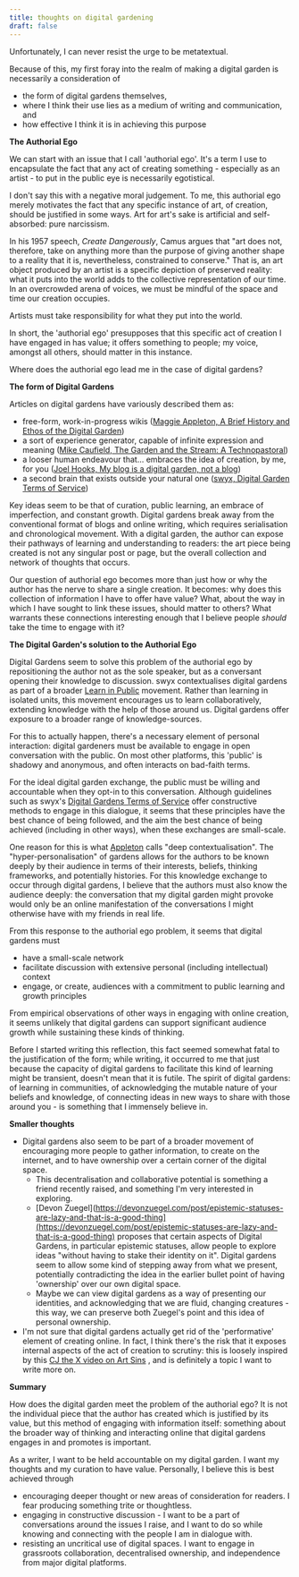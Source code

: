 ```yaml
---
title: thoughts on digital gardening
draft: false
---
```


Unfortunately, I can never resist the urge to be metatextual. 

Because of this, my first foray into the realm of making a digital garden is necessarily a consideration of
- the form of digital gardens themselves,
- where I think their use lies as a medium of writing and communication, and
- how effective I think it is in achieving this purpose

**The Authorial Ego**

We can start with an issue that I call 'authorial ego'. It's a term I use to encapsulate the fact that any act of creating something - especially as an artist - to put in the public eye is necessarily egotistical. 

I don't say this with a negative moral judgement. To me, this authorial ego merely motivates the fact that any specific instance of art, of creation, should be justified in some ways. Art for art's sake is artificial and self-absorbed: pure narcissism. 

In his 1957 speech, *Create Dangerously*, Camus argues that "art does not, therefore, take on anything more than the purpose of giving another shape to a reality that it is, nevertheless, constrained to conserve." That is, an art object produced by an artist is a specific depiction of preserved reality: what it puts into the world adds to the collective representation of our time. In an overcrowded arena of voices, we must be mindful of the space and time our creation occupies. 

Artists must take responsibility for what they put into the world. 

In short, the 'authorial ego' presupposes that this specific act of creation I have engaged in has value; it offers something to people; my voice, amongst all others, should matter in this instance. 

Where does the authorial ego lead me in the case of digital gardens? 

**The form of Digital Gardens**

Articles on digital gardens have variously described them as:
- free-form, work-in-progress wikis ([Maggie Appleton, A Brief History and Ethos of the Digital Garden](https://maggieappleton.com/garden-history))
- a sort of experience generator, capable of infinite expression and meaning ([Mike Caufield, The Garden and the Stream: A Technopastoral](https://hapgood.us/2015/10/17/the-garden-and-the-stream-a-technopastoral/))
- a looser human endeavour that... embraces the idea of creation, by me, for you ([Joel Hooks, My blog is a digital garden, not a blog](https://joelhooks.com/digital-garden))
- a second brain that exists outside your natural one ([swyx, Digital Garden Terms of Service](https://www.swyx.io/digital-garden-tos))

Key ideas seem to be that of curation, public learning, an embrace of imperfection, and constant growth. Digital gardens break away from the conventional format of blogs and online writing, which requires serialisation and chronological movement. With a digital garden, the author can expose their pathways of learning and understanding to readers: the art piece being created is not any singular post or page, but the overall collection and network of thoughts that occurs. 

Our question of authorial ego becomes more than just how or why the author has the nerve to share a single creation. It becomes: why does this collection of information I have to offer have value? What, about the way in which I have sought to link these issues, should matter to others? What warrants these connections interesting enough that I believe people _should_ take the time to engage with it?

**The Digital Garden's solution to the Authorial Ego**

Digital Gardens seem to solve this problem of the authorial ego by repositioning the author not as the sole speaker, but as a conversant opening their knowledge to discussion. swyx contextualises digital gardens as part of a broader [Learn in Public](https://www.swyx.io/learn-in-public) movement. Rather than learning in isolated units, this movement encourages us to learn collaboratively, extending knowledge with the help of those around us. Digital gardens offer exposure to a broader range of knowledge-sources.

For this to actually happen, there's a necessary element of personal interaction: digital gardeners must be available to engage in open conversation with the public. On most other platforms, this 'public' is shadowy and anonymous, and often interacts on bad-faith terms. 

For the ideal digital garden exchange, the public must be willing and accountable when they opt-in to this conversation. Although guidelines such as swyx's [Digital Gardens Terms of Service](https://www.swyx.io/digital-garden-tos) offer constructive methods to engage in this dialogue, it seems that these principles have the best chance of being followed, and the aim the best chance of being achieved (including in other ways), when these exchanges are small-scale.

One reason for this is what [Appleton](https://maggieappleton.com/garden-history) calls "deep contextualisation". The "hyper-personalisation" of gardens allows for the authors to be known deeply by their audience in terms of their interests, beliefs, thinking frameworks, and potentially histories. For this knowledge exchange to occur through digital gardens, I believe that the authors must also know the audience deeply: the conversation that my digital garden might provoke would only be an online manifestation of the conversations I might otherwise have with my friends in real life. 

From this response to the authorial ego problem, it seems that digital gardens must
- have a small-scale network
- facilitate discussion with extensive personal (including intellectual) context
- engage, or create, audiences with a commitment to public learning and growth principles

From empirical observations of other ways in engaging with online creation, it seems unlikely that digital gardens can support significant audience growth while sustaining these kinds of thinking. 

Before I started writing this reflection, this fact seemed somewhat fatal to the justification of the form; while writing, it occurred to me that just because the capacity of digital gardens to facilitate this kind of learning might be transient, doesn't mean that it is futile. The spirit of digital gardens: of learning in communities, of acknowledging the mutable nature of your beliefs and knowledge, of connecting ideas in new ways to share with those around you - is something that I immensely believe in. 

**Smaller thoughts**

- Digital gardens also seem to be part of a broader movement of encouraging more people to gather information, to create on the internet, and to have ownership over a certain corner of the digital space.
	- This decentralisation and collaborative potential is something a friend recently raised, and something I'm very interested in exploring.
	- [Devon Zuegel](https://devonzuegel.com/post/epistemic-statuses-are-lazy-and-that-is-a-good-thing](https://devonzuegel.com/post/epistemic-statuses-are-lazy-and-that-is-a-good-thing) proposes that certain aspects of Digital Gardens, in particular epistemic statuses, allow people to explore ideas "without having to stake their identity on it". Digital gardens seem to allow some kind of stepping away from what we present, potentially contradicting the idea in the earlier bullet point of having 'ownership' over our own digital space. 
	- Maybe we can view digital gardens as a way of presenting our identities, and acknowledging that we are fluid, changing creatures - this way, we can preserve both Zuegel's point and this idea of personal ownership. 
- I'm not sure that digital gardens actually get rid of the 'performative' element of creating online. In fact, I think there's the risk that it exposes internal aspects of the act of creation to scrutiny: this is loosely inspired by this [CJ the X video on Art Sins](https://www.youtube.com/watch?v=dMpJFbwR8OM) , and is definitely a topic I want to write more on. 

**Summary**

How does the digital garden meet the problem of the authorial ego? It is not the individual piece that the author has created which is justified by its value, but this method of engaging with information itself: something about the broader way of thinking and interacting online that digital gardens engages in and promotes is important.

As a writer, I want to be held accountable on my digital garden. I want my thoughts and my curation to have value. Personally, I believe this is best achieved through 
- encouraging deeper thought or new areas of consideration for readers. I fear producing something trite or thoughtless.
- engaging in constructive discussion - I want to be a part of conversations around the issues I raise, and I want to do so while knowing and connecting with the people I am in dialogue with. 
- resisting an uncritical use of digital spaces. I want to engage in grassroots collaboration, decentralised ownership, and independence from major digital platforms. 